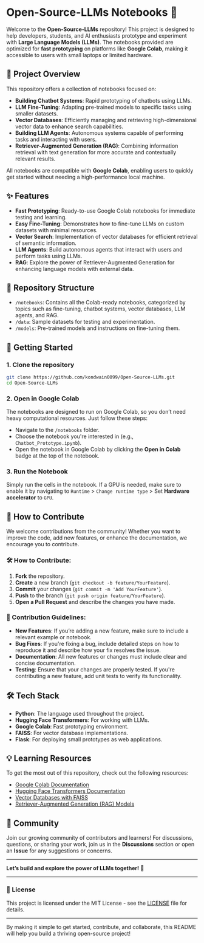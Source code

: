 
# Open-Source-LLMs Notebooks 🚀

Welcome to the **Open-Source-LLMs** repository! This project is designed to help developers, students, and AI enthusiasts prototype and experiment with **Large Language Models (LLMs)**. The notebooks provided are optimized for **fast prototyping** on platforms like **Google Colab**, making it accessible to users with small laptops or limited hardware.

## 🚀 Project Overview

This repository offers a collection of notebooks focused on:

- **Building Chatbot Systems**: Rapid prototyping of chatbots using LLMs.
- **LLM Fine-Tuning**: Adapting pre-trained models to specific tasks using smaller datasets.
- **Vector Databases**: Efficiently managing and retrieving high-dimensional vector data to enhance search capabilities.
- **Building LLM Agents**: Autonomous systems capable of performing tasks and interacting with users.
- **Retriever-Augmented Generation (RAG)**: Combining information retrieval with text generation for more accurate and contextually relevant results.

All notebooks are compatible with **Google Colab**, enabling users to quickly get started without needing a high-performance local machine.

## ✨ Features

- **Fast Prototyping**: Ready-to-use Google Colab notebooks for immediate testing and learning.
- **Easy Fine-Tuning**: Demonstrates how to fine-tune LLMs on custom datasets with minimal resources.
- **Vector Search**: Implementation of vector databases for efficient retrieval of semantic information.
- **LLM Agents**: Build autonomous agents that interact with users and perform tasks using LLMs.
- **RAG**: Explore the power of Retriever-Augmented Generation for enhancing language models with external data.

## 📂 Repository Structure

- `/notebooks`: Contains all the Colab-ready notebooks, categorized by topics such as fine-tuning, chatbot systems, vector databases, LLM agents, and RAG.
- `/data`: Sample datasets for testing and experimentation.
- `/models`: Pre-trained models and instructions on fine-tuning them.

## 🚀 Getting Started

### 1. Clone the repository

```bash
git clone https://github.com/kondwain0099/Open-Source-LLMs.git
cd Open-Source-LLMs
```

### 2. Open in Google Colab

The notebooks are designed to run on Google Colab, so you don’t need heavy computational resources. Just follow these steps:

- Navigate to the `/notebooks` folder.
- Choose the notebook you're interested in (e.g., `Chatbot_Prototype.ipynb`).
- Open the notebook in Google Colab by clicking the **Open in Colab** badge at the top of the notebook.

### 3. Run the Notebook

Simply run the cells in the notebook. If a GPU is needed, make sure to enable it by navigating to `Runtime` > `Change runtime type` > Set **Hardware accelerator** to `GPU`.

## 📖 How to Contribute

We welcome contributions from the community! Whether you want to improve the code, add new features, or enhance the documentation, we encourage you to contribute.

### 🛠 How to Contribute:

1. **Fork** the repository.
2. **Create** a new branch (`git checkout -b feature/YourFeature`).
3. **Commit** your changes (`git commit -m 'Add YourFeature'`).
4. **Push** to the branch (`git push origin feature/YourFeature`).
5. **Open a Pull Request** and describe the changes you have made.

### 🤝 Contribution Guidelines:

- **New Features**: If you’re adding a new feature, make sure to include a relevant example or notebook.
- **Bug Fixes**: If you're fixing a bug, include detailed steps on how to reproduce it and describe how your fix resolves the issue.
- **Documentation**: All new features or changes must include clear and concise documentation.
- **Testing**: Ensure that your changes are properly tested. If you're contributing a new feature, add unit tests to verify its functionality.

## 🛠 Tech Stack

- **Python**: The language used throughout the project.
- **Hugging Face Transformers**: For working with LLMs.
- **Google Colab**: Fast prototyping environment.
- **FAISS**: For vector database implementations.
- **Flask**: For deploying small prototypes as web applications.

## 💡 Learning Resources

To get the most out of this repository, check out the following resources:

- [Google Colab Documentation](https://colab.research.google.com/notebooks/intro.ipynb)
- [Hugging Face Transformers Documentation](https://huggingface.co/docs/transformers/)
- [Vector Databases with FAISS](https://faiss.ai/)
- [Retriever-Augmented Generation (RAG) Models](https://huggingface.co/docs/transformers/model_doc/rag)

## 💬 Community

Join our growing community of contributors and learners! For discussions, questions, or sharing your work, join us in the **Discussions** section or open an **Issue** for any suggestions or concerns.

---

**Let’s build and explore the power of LLMs together!** 🚀

---

### 📄 License

This project is licensed under the MIT License - see the [LICENSE](LICENSE) file for details.

---

By making it simple to get started, contribute, and collaborate, this README will help you build a thriving open-source project!
